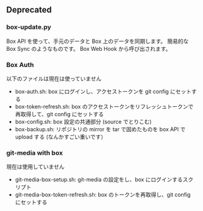 ## Deprecated

### box-update.py
Box API を使って、手元のデータと Box 上のデータを同期します。
簡易的な Box Sync のようなものです。
Box Web Hook から呼び出されます。

### Box Auth

以下のファイルは現在は使っていません
- box-auth.sh: box にログインし、アクセストークンを git config にセットする
- box-token-refresh.sh: box のアクセストークンをリフレッシュトークンで再取得して、git config にセットする
- box-config.sh: box 設定の共通部分 (source でとりこむ)
- box-backup.sh: リポジトリの mirror を tar で固めたものを box API で upload する (なんかすごい重いです）

### git-media with box
現在は使用していません

- git-media-box-setup.sh: git-media の設定をし、box にログインするスクリプト
- git-media-box-token-refresh.sh: box のトークンを再取得し、git config にセットする
